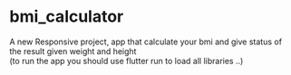 # bmi_calculator

A new Responsive project,
app that calculate your bmi and give status of the result given weight and height                       
(to run the app you should use flutter run to load all libraries ..)
